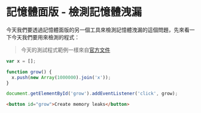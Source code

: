 # 記憶體面版 - 檢測記憶體洩漏
今天我們要透過記憶體面版的另一個工具來檢測記憶體洩漏的這個問題，先來看一下今天我們要用來檢測的程式：

> 今天的測試程式範例一樣來自[官方文件](https://developers.google.com/web/tools/chrome-devtools/memory-problems/)

```js
var x = [];

function grow() {
  x.push(new Array(1000000).join('x'));
}

document.getElementById('grow').addEventListener('click', grow);
```

```html
<button id="grow">Create memory leaks</button>
```

